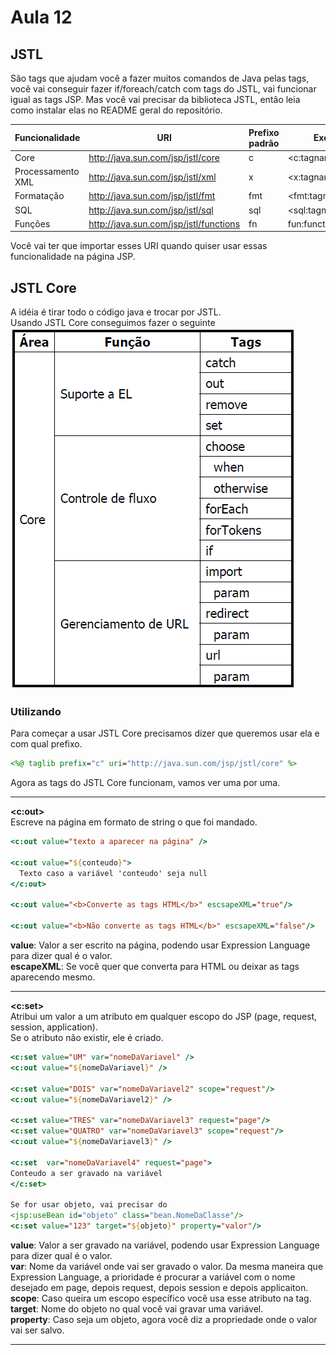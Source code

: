 # Aula 12

## JSTL
São tags que ajudam você a fazer muitos comandos de Java pelas tags, você vai conseguir fazer if/foreach/catch com tags do JSTL, vai funcionar igual as tags JSP. Mas você vai precisar da biblioteca JSTL, então leia como instalar elas no README geral do repositório.  

| Funcionalidade    | URI                                    | Prefixo padrão | Exemplo               |
| ----------------- | -------------------------------------- | -------------- | --------------------- |
| Core              | http://java.sun.com/jsp/jstl/core      | c              | <c:tagname ...>       |
| Processamento XML | http://java.sun.com/jsp/jstl/xml       | x              | <x:tagname ...>       |
| Formatação        | http://java.sun.com/jsp/jstl/fmt       | fmt            | <fmt:tagname ...>     |
| SQL               | http://java.sun.com/jsp/jstl/sql       | sql            | <sql:tagname ...>     |
| Funções           | http://java.sun.com/jsp/jstl/functions | fn             | fun:functionName(...) |

Você vai ter que importar esses URI quando quiser usar essas funcionalidade na página JSP.

## JSTL Core
A idéia é tirar todo o código java e trocar por JSTL.  
Usando JSTL Core conseguimos fazer o seguinte  
![JSTL Core](core.PNG)

### Utilizando

Para começar a usar JSTL Core precisamos dizer que queremos usar ela e com qual prefixo.  
```JSP
<%@ taglib prefix="c" uri="http://java.sun.com/jsp/jstl/core" %>
```
Agora as tags do JSTL Core funcionam, vamos ver uma por uma.  

---

**<c:out>**  
Escreve na página em formato de string o que foi mandado.  
```JSP
<c:out value="texto a aparecer na página" />

<c:out value="${conteudo}">
  Texto caso a variável 'conteudo' seja null
</c:out>

<c:out value="<b>Converte as tags HTML</b>" escsapeXML="true"/>

<c:out value="<b>Não converte as tags HTML</b>" escsapeXML="false"/>
```

**value**: Valor a ser escrito na página, podendo usar Expression Language para dizer qual é o valor.  
**escapeXML**: Se você quer que converta para HTML ou deixar as tags aparecendo mesmo.  

---

**<c:set>**  
Atribui um valor a um atributo em qualquer escopo do JSP (page, request, session, application).  
Se o atributo não existir, ele é criado.  
```JSP
<c:set value="UM" var="nomeDaVariavel" />
<c:out value="${nomeDaVariavel}" />

<c:set value="DOIS" var="nomeDaVariavel2" scope="request"/>
<c:out value="${nomeDaVariavel2}" />

<c:set value="TRES" var="nomeDaVariavel3" request="page"/>
<c:set value="QUATRO" var="nomeDaVariavel3" scope="request"/>
<c:out value="${nomeDaVariavel3}" />

<c:set  var="nomeDaVariavel4" request="page">
Conteudo a ser gravado na variável  
</c:set>

Se for usar objeto, vai precisar do
<jsp:useBean id="objeto" class="bean.NomeDaClasse"/>
<c:set value="123" target="${objeto}" property="valor"/>
```

**value**: Valor a ser gravado na variável, podendo usar Expression Language para dizer qual é o valor.  
**var**: Nome da variável onde vai ser gravado o valor. Da mesma maneira que Expression Language, a prioridade é procurar a variável com o nome desejado em page, depois request, depois session e depois applicaiton.  
**scope**: Caso queira um escopo específico você usa esse atributo na tag.  
**target**: Nome do objeto no qual você vai gravar uma variável.  
**property**: Caso seja um objeto, agora você diz a propriedade onde o valor vai ser salvo.  

---


